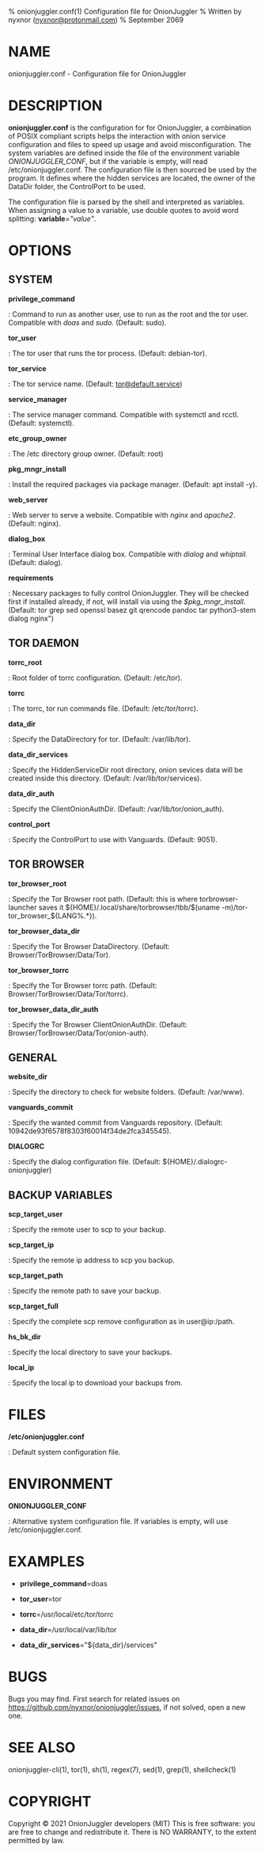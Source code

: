 % onionjuggler.conf(1) Configuration file for OnionJuggler
% Written by nyxnor (nyxnor@protonmail.com)
% September 2069

# NAME

onionjuggler.conf - Configuration file for OnionJuggler


# DESCRIPTION

**onionjuggler.conf** is the configuration for for OnionJuggler, a combination of POSIX compliant scripts helps the interaction with onion service configuration and files to speed up usage and avoid misconfiguration. The system variables are defined inside the file of the environment variable *ONIONJUGGLER_CONF*, but if the variable is empty, will read /etc/onionjuggler.conf. The configuration file is then sourced be used by the program. It defines where the hidden services are located, the owner of the DataDir folder, the ControlPort to be used.

The configuration file is parsed by the shell and interpreted as variables. When assigning a value to a variable, use double quotes to avoid word splitting: **variable**=*"value"*.

# OPTIONS

## SYSTEM

**privilege_command**

: Command to run as another user, use to run as the root and the tor user. Compatible with *doas* and *sudo*. (Default: sudo).

**tor_user**

: The tor user that runs the tor process. (Default: debian-tor).

**tor_service**

: The tor service name. (Default: tor@default.service)

**service_manager**

: The service manager command. Compatible with systemctl and rcctl. (Default: systemctl).

**etc_group_owner**

: The /etc directory group owner. (Default: root)

**pkg_mngr_install**

: Install the required packages via package manager. (Default: apt install -y).

**web_server**

: Web server to serve a website. Compatible with *nginx* and *apache2*. (Default: nginx).

**dialog_box**

: Terminal User Interface dialog box. Compatible with *dialog* and *whiptail*. (Default: dialog).

**requirements**

: Necessary packages to fully control OnionJuggler. They will be checked first if installed already, if not, will install via using the *$pkg_mngr_install*. (Default: tor grep sed openssl basez git qrencode pandoc tar python3-stem dialog nginx")


## TOR DAEMON

**torrc_root**

: Root folder of torrc configuration. (Default: /etc/tor).

**torrc**

: The torrc, tor run commands file. (Default: /etc/tor/torrc).

**data_dir**

: Specify the DataDirectory for tor. (Default: /var/lib/tor).

**data_dir_services**

: Specify the HiddenServiceDir root directory, onion sevices data will be created inside this directory. (Default: /var/lib/tor/services).

**data_dir_auth**

: Specify the ClientOnionAuthDir. (Default: /var/lib/tor/onion_auth).

**control_port**

: Specify the ControlPort to use with Vanguards. (Default: 9051).


## TOR BROWSER

**tor_browser_root**

: Specify the Tor Browser root path. (Default: this is where torbrowser-launcher saves it \$\{HOME\}/.local/share/torbrowser/tbb/\$(uname -m)/tor-tor_browser_\$\{LANG%.*\}).

**tor_browser_data_dir**

: Specify the Tor Browser DataDirectory. (Default: Browser/TorBrowser/Data/Tor).

**tor_browser_torrc**

: Specify the Tor Browser torrc path. (Default: Browser/TorBrowser/Data/Tor/torrc).

**tor_browser_data_dir_auth**

: Specify the Tor Browser ClientOnionAuthDir. (Default: Browser/TorBrowser/Data/Tor/onion-auth).


## GENERAL

**website_dir**

: Specify the directory to check for website folders. (Default: /var/www).

**vanguards_commit**

: Specify the wanted commit from Vanguards repository. (Default: 10942de93f6578f8303f60014f34de2fca345545).

**DIALOGRC**

: Specify the dialog configuration file. (Default: \$\{HOME\}/.dialogrc-onionjuggler)


## BACKUP VARIABLES

**scp_target_user**

: Specify the remote user to scp to your backup.

**scp_target_ip**

: Specify the remote ip address to scp you backup.

**scp_target_path**

: Specify the remote path to save your backup.

**scp_target_full**

: Specify the complete scp remove configuration as in user@ip:/path.

**hs_bk_dir**

: Specify the local directory to save your backups.

**local_ip**

: Specify the local ip to download your backups from.


# FILES

**/etc/onionjuggler.conf**

: Default system configuration file.


# ENVIRONMENT

**ONIONJUGGLER_CONF**

: Alternative system configuration file. If variables is empty, will use /etc/onionjuggler.conf.


# EXAMPLES

* **privilege_command**=doas

* **tor_user**=tor

* **torrc**=/usr/local/etc/tor/torrc

* **data_dir**=/usr/local/var/lib/tor

* **data_dir_services**="\$\{data_dir\}/services"

# BUGS

Bugs you may find. First search for related issues on https://github.com/nyxnor/onionjuggler/issues, if not solved, open a new one.


# SEE ALSO

onionjuggler-cli(1), tor(1), sh(1), regex(7), sed(1), grep(1), shellcheck(1)


# COPYRIGHT

Copyright  ©  2021  OnionJuggler developers (MIT)
This is free software: you are free to change and redistribute it.  There is NO WARRANTY, to the extent permitted by law.
